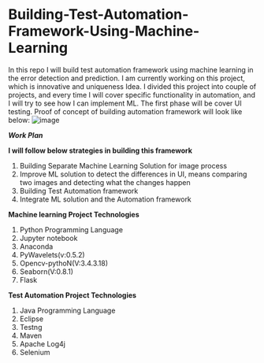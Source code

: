 # Building-Test-Automation-Framework-Using-Machine-Learning
In this repo I will build test automation framework using machine learning in the error detection and prediction. I am currently working on this project, which is innovative and uniqueness Idea. I divided this project into couple of projects, and every time I will cover specific functionality in automation, and I will try to see how I can implement ML. The first phase will be cover UI testing.
Proof of concept of building automation framework will look like below:
![image](https://user-images.githubusercontent.com/73906550/139382494-58696789-ce51-4ba4-8dfb-c021622c715b.png)

***Work Plan***

**I will follow below strategies in building this framework**

1. Building Separate Machine Learning Solution for image process 
2. Improve ML solution to detect the differences in UI, means comparing two images and detecting what the changes happen 
3. Building Test Automation framework
4. Integrate ML solution and the Automation framework 

**Machine learning Project Technologies**
1. Python Programming Language
2. Jupyter notebook
3. Anaconda
4. PyWavelets(v:0.5.2)
5. Opencv-pythoN(V:3.4.3.18)
6. Seaborn(V:0.8.1)
7. Flask

**Test Automation Project Technologies**
1. Java Programming Language
2. Eclipse
3. Testng
4. Maven
5. Apache Log4j
6. Selenium




